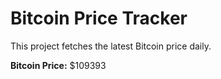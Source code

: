 # Bitcoin Price Tracker

This project fetches the latest Bitcoin price daily.

**Bitcoin Price:** $109393
